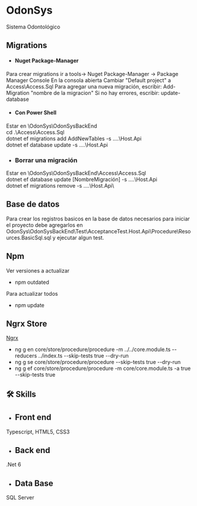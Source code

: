# OdonSys
Sistema Odontológico

## Migrations

- #### Nuget Package-Manager
Para crear migrations
ir a tools-> Nuget Package-Manager -> Package Manager Console
En la consola abierta
 Cambiar "Default project" a Access\Access.Sql
Para agregar una nueva migración, escribir:
 Add-Migration "nombre de la migracion"
Si no hay errores, escribir:
 update-database

- #### Con Power Shell

Estar en \OdonSys\OdonSysBackEnd\
cd .\Access\Access.Sql\
dotnet ef migrations add AddNewTables -s ..\..\Host.Api\
dotnet ef database update -s ..\..\Host.Api

- ### Borrar una migración
Estar en \OdonSys\OdonSysBackEnd\Access\Access.Sql\
dotnet ef database update  [NombreMigración] -s ..\..\Host.Api\
dotnet ef migrations remove -s ..\..\Host.Api\

## Base de datos

Para crear los registros basicos en la base de datos necesarios para iniciar el proyecto debe agregarlos en OdonSys\OdonSysBackEnd\Test\AcceptanceTest.Host.Api\Procedure\Resources.BasicSql.sql y ejecutar algun test.

## Npm
Ver versiones a actualizar
- npm outdated

Para actualizar todos
- npm update

## Ngrx Store

[Ngrx](https://ngrx.io/)

- ng g en core/store/procedure/procedure -m ../../core.module.ts --reducers ../index.ts --skip-tests true --dry-run
- ng g se core/store/procedure/procedure --skip-tests true --dry-run
- ng g ef core/store/procedure/procedure -m core/core.module.ts -a true --skip-tests true

## 🛠 Skills
- ## Front end
Typescript, HTML5, CSS3
- ## Back end
.Net 6
- ## Data Base
SQL Server
